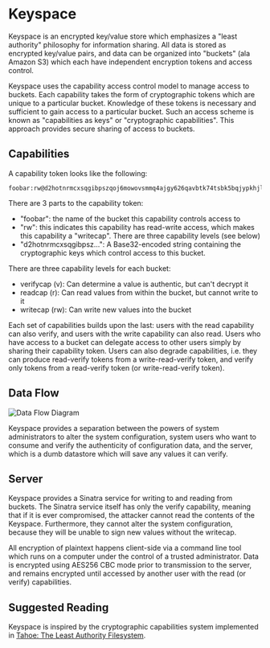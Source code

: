 Keyspace
========

Keyspace is an encrypted key/value store which emphasizes a "least authority"
philosophy for information sharing. All data is stored as encrypted key/value
pairs, and data can be organized into "buckets" (ala Amazon S3) which each
have independent encryption tokens and access control.

Keyspace uses the capability access control model to manage access to buckets.
Each capability takes the form of cryptographic tokens which are unique to a
particular bucket. Knowledge of these tokens is necessary and sufficient to
gain access to a particular bucket. Such an access scheme is known as
"capabilities as keys" or "cryptographic capabilities". This approach provides
secure sharing of access to buckets.

Capabilities
------------

A capability token looks like the following:

    foobar:rw@d2hotnrmcxsqgibpszqoj6mowovsmmq4ajgy626qavbtk74tsbk5bqjypkhjlmbsqy7266umric6vn7iasaa6ccljqzrr7d35dqrh7i

There are 3 parts to the capability token:

* "foobar": the name of the bucket this capability controls access to
* "rw": this indicates this capability has read-write access, which makes
  this capability a "writecap". There are three capability levels (see below)
* "d2hotnrmcxsqgibpsz...": A Base32-encoded string containing the cryptographic
  keys which control access to this bucket.

There are three capability levels for each bucket:

* verifycap (v): Can determine a value is authentic, but can't decrypt it
* readcap (r):   Can read values from within the bucket, but cannot write to it
* writecap (rw): Can write new values into the bucket

Each set of capabilities builds upon the last: users with the read capability
can also verify, and users with the write capability can also read. Users who
have access to a bucket can delegate access to other users simply by sharing
their capability token. Users can also degrade capabilities, i.e. they can
produce read-verify tokens from a write-read-verify token, and verify only
tokens from a read-verify token (or write-read-verify token).

Data Flow
---------

![Data Flow Diagram](http://code.livingsocial.net/tarcieri/keyspace/raw/master/dataflow.png)

Keyspace provides a separation between the powers of system administrators
to alter the system configuration, system users who want to consume and verify
the authenticity of configuration data, and the server, which is a dumb
datastore which will save any values it can verify.

Server
------

Keyspace provides a Sinatra service for writing to and reading from buckets. The
Sinatra service itself has only the verify capability, meaning that if it is
ever compromised, the attacker cannot read the contents of the Keyspace.
Furthermore, they cannot alter the system configuration, because they will be
unable to sign new values without the writecap.

All encryption of plaintext happens client-side via a command line tool which
runs on a computer under the control of a trusted administrator. Data is
encrypted using AES256 CBC mode prior to transmission to the server, and
remains encrypted until accessed by another user with the read (or verify)
capabilities.

Suggested Reading
-----------------

Keyspace is inspired by the cryptographic capabilities system implemented in
[Tahoe: The Least Authority Filesystem](https://tahoe-lafs.org/~zooko/lafs.pdf).
